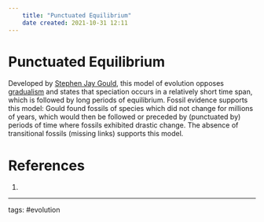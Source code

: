 ```yaml
---
	title: "Punctuated Equilibrium"
	date created: 2021-10-31 12:11
---
```

# Punctuated Equilibrium

Developed by [Stephen Jay Gould](Stephen%20Jay%20Gould.md), this model of evolution opposes [gradualism](Phyletic%20Gradualism.md) and states that speciation occurs in a relatively short time span, which is followed by long periods of equilibrium. Fossil evidence supports this model: Gould found fossils of species which did not change for millions of years, which would then be followed or preceded by (punctuated by) periods of time where fossils exhibited drastic change. The absence of transitional fossils (missing links) supports this model.

# References
1. 

---
tags: #evolution 